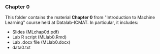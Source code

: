 ### Chapter 0

This folder contains the material **Chapter 0** from "Introduction to Machine Learning" course held at Datalab-ICMAT. In particular, it includes:

* Slides (MLchap0d.pdf)
* Lab R script (MLlab0.Rmd)
* Lab .docx file  (MLlab0.docx)
* data0.txt 
